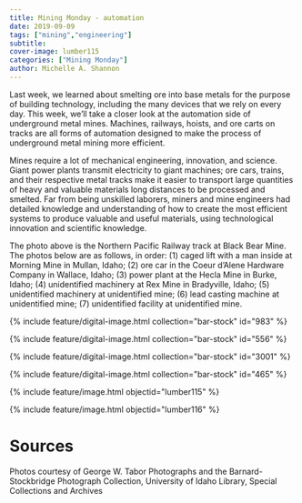 ```yaml
---
title: Mining Monday - automation
date: 2019-09-09
tags: ["mining","engineering"]
subtitle: 
cover-image: lumber115
categories: ["Mining Monday"]
author: Michelle A. Shannon
---
```


Last week, we learned about smelting ore into base metals for the purpose of building technology, including the many devices that we rely on every day. This week, we’ll take a closer look at the automation side of underground metal mines. Machines, railways, hoists, and ore carts on tracks are all forms of automation designed to make the process of underground metal mining more efficient.

Mines require a lot of mechanical engineering, innovation, and science. Giant power plants transmit electricity to giant machines; ore cars, trains, and their respective metal tracks make it easier to transport large quantities of heavy and valuable materials long distances to be processed and smelted. Far from being unskilled laborers, miners and mine engineers had detailed knowledge and understanding of how to create the most efficient systems to produce valuable and useful materials, using technological innovation and scientific knowledge.

The photo above is the Northern Pacific Railway track at Black Bear Mine. The photos below are as follows, in order: (1) caged lift with a man inside at Morning Mine in Mullan, Idaho; (2) ore car in the Coeur d’Alene Hardware Company in Wallace, Idaho; (3) power plant at the Hecla Mine in Burke, Idaho; (4) unidentified machinery at Rex Mine in Bradyville, Idaho; (5) unidentified machinery at unidentified mine; (6) lead casting machine at unidentified mine; (7) unidentified facility at unidentified mine.

{% include feature/digital-image.html collection="bar-stock" id="983" %}

{% include feature/digital-image.html collection="bar-stock" id="556" %}

{% include feature/digital-image.html collection="bar-stock" id="3001" %}

{% include feature/digital-image.html collection="bar-stock" id="465" %}

{% include feature/image.html objectid="lumber115" %}

{% include feature/image.html objectid="lumber116" %}

# Sources

Photos courtesy of George W. Tabor Photographs and the Barnard-Stockbridge Photograph Collection, University of Idaho Library, Special Collections and Archives